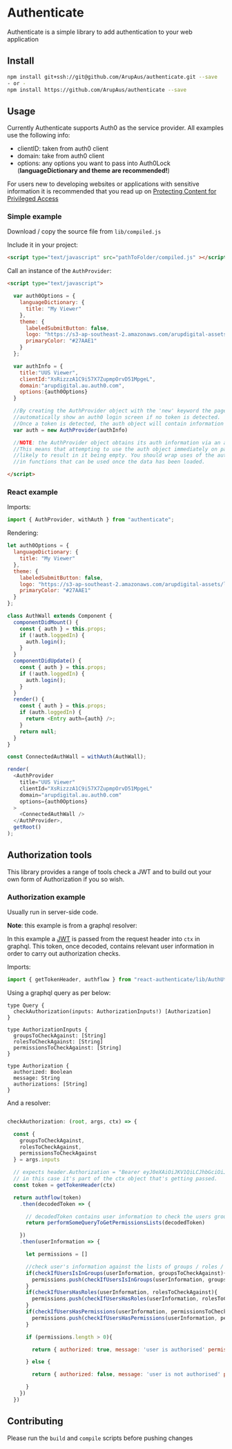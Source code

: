 # Authenticate

Authenticate is a simple library to add authentication to your web application

## Install

```bash
npm install git+ssh://git@github.com/ArupAus/authenticate.git --save
- or -
npm install https://github.com/ArupAus/authenticate --save
```

## Usage

Currently Authenticate supports Auth0 as the service provider. All examples use the following info:

- clientID: taken from auth0 client
- domain: take from auth0 client
- options: any options you want to pass into Auth0Lock (**languageDictionary and theme are recommended!**)

For users new to developing websites or applications with sensitive information it is recommended that you read up on [Protecting Content for Privileged Access](./PROTECTINGCONTENT.md)

### **Simple** example

Download / copy the source file from `lib/compiled.js`

Include it in your project:

```html
<script type="text/javascript" src="pathToFolder/compiled.js" ></script>
```

Call an instance of the `AuthProvider`:

```html
<script type="text/javascript">

  var auth0Options = {
    languageDictionary: {
      title: "My Viewer"
    },
    theme: {
      labeledSubmitButton: false,
      logo: "https://s3-ap-southeast-2.amazonaws.com/arupdigital-assets/logo.png",
      primaryColor: "#27AAE1"
    }
  };

  var authInfo = {
    title:"UUS Viewer",
    clientId:"XsRizzzA1C9i57X7ZupmpOrvD51MpgeL",
    domain:"arupdigital.au.auth0.com",
    options:{auth0Options}
  }

  //By creating the AuthProvider object with the 'new' keyword the page will
  //automatically show an auth0 login screen if no token is detected.
  //Once a token is detected, the auth object will contain information such as the token.
  var auth = new AuthProvider(authInfo)

  //NOTE: the AuthProvider object obtains its auth information via an asynchronous purpose.
  //This means that attempting to use the auth object immediately on page load is
  //likely to result in it being empty. You should wrap uses of the auth object properties
  //in functions that can be used once the data has been loaded.

</script>
```

### **React** example

Imports:

```js
import { AuthProvider, withAuth } from "authenticate";
```

Rendering:

```js
let auth0Options = {
  languageDictionary: {
    title: "My Viewer"
  },
  theme: {
    labeledSubmitButton: false,
    logo: "https://s3-ap-southeast-2.amazonaws.com/arupdigital-assets/logo.png",
    primaryColor: "#27AAE1"
  }
};

class AuthWall extends Component {
  componentDidMount() {
    const { auth } = this.props;
    if (!auth.loggedIn) {
      auth.login();
    }
  }
  componentDidUpdate() {
    const { auth } = this.props;
    if (!auth.loggedIn) {
      auth.login();
    }
  }
  render() {
    const { auth } = this.props;
    if (auth.loggedIn) {
      return <Entry auth={auth} />;
    }
    return null;
  }
}

const ConnectedAuthWall = withAuth(AuthWall);

render(
  <AuthProvider
    title="UUS Viewer"
    clientId="XsRizzzA1C9i57X7ZupmpOrvD51MpgeL"
    domain="arupdigital.au.auth0.com"
    options={auth0Options}
  >
    <ConnectedAuthWall />
  </AuthProvider>,
  getRoot()
);
```

## Authorization tools

This library provides a range of tools check a JWT and to build out your own form of Authorization if you so wish.

### **Authorization** example

Usually run in server-side code.

**Note**: this example is from a graphql resolver:

In this example a [JWT](https://jwt.io/) is passed from the request header into `ctx` in graphql. This token, once decoded, contains relevant user information in order to carry out authorization checks.

Imports:

```js
import { getTokenHeader, authflow } from "react-authenticate/lib/AuthUtils";
```

Using a graphql query as per below:

```
type Query {
  checkAuthorization(inputs: AuthorizationInputs!) [Authorization]
}

type AuthorizationInputs {
  groupsToCheckAgainst: [String]
  rolesToCheckAgainst: [String]
  permissionsToCheckAgainst: [String]
}

type Authorization {
  authorized: Boolean
  message: String
  authorizations: [String]
}
```

And a resolver:

```js

checkAuthorization: (root, args, ctx) => {

  const {
    groupsToCheckAgainst,
    rolesToCheckAgainst,
    permissionsToCheckAgainst
  } = args.inputs

  // expects header.Authorization = "Bearer eyJ0eXAiOiJKV1QiLCJhbGciOiJSUzI1NiIs...."
  // in this case it's part of the ctx object that's getting passed.
  const token = getTokenHeader(ctx)

  return authflow(token)
    .then(decodedToken => {

      // decodedToken contains user information to check the users groups / roles / permissions
      return performSomeQueryToGetPermissionsLists(decodedToken)

    })
    .then(userInformation => {

      let permissions = []

      //check user's information against the lists of groups / roles / permissions passed in from Query
      if(checkIfUsersIsInGroups(userInformation, groupsToCheckAgainst){
        permissions.push(checkIfUsersIsInGroups(userInformation, groupsToCheckAgainst))
      }
      if(checkIfUsersHasRoles(userInformation, rolesToCheckAgainst){
        permissions.push(checkIfUsersHasRoles(userInformation, rolesToCheckAgainst))
      }
      if(checkIfUsersHasPermissions(userInformation, permissionsToCheckAgainst){
        permissions.push(checkIfUsersHasPermissions(userInformation, permissionsToCheckAgainst))
      }

      if (permissions.length > 0){

        return { authorized: true, message: 'user is authorised' permissions: permissions}

      } else {

        return { authorized: false, message: 'user is not authorised' permissions: permissions}

      }
    })
  })

```

## Contributing

Please run the `build` and `compile` scripts before pushing changes
